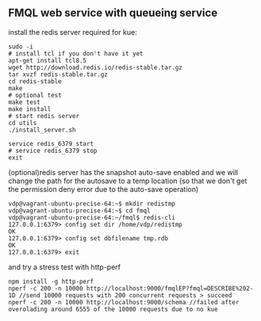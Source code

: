 ## FMQL web service with queueing service

install the redis server required for kue: 

```text
sudo -i
# install tcl if you don't have it yet
apt-get install tcl8.5
wget http://download.redis.io/redis-stable.tar.gz
tar xvzf redis-stable.tar.gz
cd redis-stable
make
# optional test
make test 
make install
# start redis server
cd utils
./install_server.sh

service redis_6379 start
# service redis_6379 stop
exit 
```

(optional)redis server has the snapshot auto-save enabled and we will change the path for the autosave to a temp location (so that we don't get the permission deny error due to the auto-save operation)

```text
vdp@vagrant-ubuntu-precise-64:~$ mkdir redistmp
vdp@vagrant-ubuntu-precise-64:~$ cd fmql
vdp@vagrant-ubuntu-precise-64:~/fmql$ redis-cli
127.0.0.1:6379> config set dir /home/vdp/redistmp
OK
127.0.0.1:6379> config set dbfilename tmp.rdb
OK
127.0.0.1:6379> exit
```

and try a stress test with http-perf

```text
npm install -g http-perf
nperf -c 200 -n 10000 http://localhost:9000/fmqlEP?fmql=DESCRIBE%202-1D //send 10000 requests with 200 concurrent requests > succeed
nperf -c 200 -n 10000 http://localhost:9000/schema //failed after overolading around 6555 of the 10000 requests due to no kue
```


